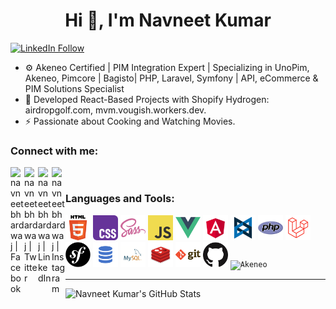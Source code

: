 <h1 align="center">Hi 👋, I'm Navneet Kumar</h1>

[![LinkedIn Follow](https://img.shields.io/badge/LinkedIn-0077B5?style=for-the-badge&logo=linkedin&logoColor=white)](https://www.linkedin.com/comm/mynetwork/discovery-see-all?usecase=PEOPLE_FOLLOWS&followMember=navneet79)

- ⚙️ Akeneo Certified | PIM Integration Expert | Specializing in UnoPim, Akeneo, Pimcore | Bagisto| PHP, Laravel, Symfony | API, eCommerce & PIM Solutions Specialist
- 🥅 Developed React-Based Projects with Shopify Hydrogen: airdropgolf.com, mvm.vougish.workers.dev. 
- ⚡ Passionate about Cooking and Watching Movies.

### Connect with me:

[<img align="left" alt="navneetbhardwaj | Facebook" width="22px" src="https://cdn.jsdelivr.net/npm/simple-icons@v3/icons/facebook.svg" />][facebook]
[<img align="left" alt="navneetbhardwaj | Twitter" width="22px" src="https://cdn.jsdelivr.net/npm/simple-icons@v3/icons/twitter.svg" />][twitter]
[<img align="left" alt="navneetbhardwaj | LinkedIn" width="22px" src="https://cdn.jsdelivr.net/npm/simple-icons@v3/icons/linkedin.svg" />][linkedin]
[<img align="left" alt="navneetbhardwaj | Instagram" width="22px" src="https://cdn.jsdelivr.net/npm/simple-icons@v3/icons/instagram.svg" />][instagram]

<br />

### Languages and Tools:

<code><img alt="HTMl" height="40" src="https://raw.githubusercontent.com/github/explore/80688e429a7d4ef2fca1e82350fe8e3517d3494d/topics/html/html.png" /></code>
<code><img alt="CSS" height="40" src="https://raw.githubusercontent.com/github/explore/80688e429a7d4ef2fca1e82350fe8e3517d3494d/topics/css/css.png" /></code>
<code><img alt="SASS" height="40" src="https://raw.githubusercontent.com/github/explore/80688e429a7d4ef2fca1e82350fe8e3517d3494d/topics/sass/sass.png" /></code>
<code><img alt="Java Script" height="40" src="https://raw.githubusercontent.com/github/explore/80688e429a7d4ef2fca1e82350fe8e3517d3494d/topics/javascript/javascript.png" /></code>
<code><img alt="Vue Js" height="40" src="https://raw.githubusercontent.com/github/explore/80688e429a7d4ef2fca1e82350fe8e3517d3494d/topics/vue/vue.png"></code>
<code><img alt="Angular" height="40" src="https://raw.githubusercontent.com/github/explore/80688e429a7d4ef2fca1e82350fe8e3517d3494d/topics/angular/angular.png"></code>
<code><img alt="Backbone Js" height="40" src="https://raw.githubusercontent.com/github/explore/80688e429a7d4ef2fca1e82350fe8e3517d3494d/topics/backbonejs/backbonejs.png"></code>
<code><img alt="PHP" height="40" src="https://raw.githubusercontent.com/github/explore/80688e429a7d4ef2fca1e82350fe8e3517d3494d/topics/php/php.png" /></code>
<code><img alt="Laravel" height="40" src="https://raw.githubusercontent.com/github/explore/80688e429a7d4ef2fca1e82350fe8e3517d3494d/topics/laravel/laravel.png" /></code>
<code><img alt="Symfony" height="40" src="https://raw.githubusercontent.com/github/explore/80688e429a7d4ef2fca1e82350fe8e3517d3494d/topics/symfony/symfony.png" /></code>
<code><img alt="SQL" height="40" src="https://raw.githubusercontent.com/github/explore/80688e429a7d4ef2fca1e82350fe8e3517d3494d/topics/sql/sql.png" /></code>
<code><img alt="MySQL" height="40" src="https://raw.githubusercontent.com/github/explore/80688e429a7d4ef2fca1e82350fe8e3517d3494d/topics/mysql/mysql.png" /></code>
<code><img alt="Redis" height="40" src="https://raw.githubusercontent.com/github/explore/80688e429a7d4ef2fca1e82350fe8e3517d3494d/topics/redis/redis.png" /></code>
<code><img alt="Git" height="40" src="https://raw.githubusercontent.com/github/explore/80688e429a7d4ef2fca1e82350fe8e3517d3494d/topics/git/git.png" /></code>
<code><img alt="Github" height="40" src="https://raw.githubusercontent.com/github/explore/78df643247d429f6cc873026c0622819ad797942/topics/github/github.png" /></code>
<code><img alt="Akeneo" height="40" src="https://avatars.githubusercontent.com/u/2510186?s=200&v=4"></code>
<br />

---

<img align="left" alt="Navneet Kumar's GitHub Stats" src="https://github-readme-stats.vercel.app/api?username=navneetbhardwaj&show_icons=true&hide_border=true" />

[facebook]: https://facebook.com/adinavneet
[twitter]: https://twitter.com/anavneet_com
[instagram]: https://www.instagram.com/navneet_aditi
[linkedin]: https://linkedin.com/in/er-navneet

